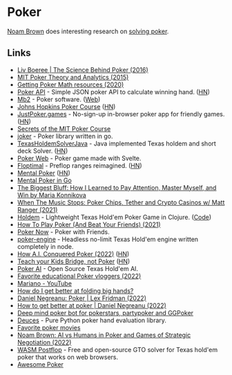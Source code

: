 # Poker

[Noam Brown](https://www.cs.cmu.edu/~noamb/) does interesting research on [solving poker](https://www.youtube.com/watch?v=2oHH4aClJQs).

## Links

- [Liv Boeree | The Science Behind Poker (2016)](https://www.youtube.com/watch?v=iw2PcomuYGU)
- [MIT Poker Theory and Analytics (2015)](https://ocw.mit.edu/courses/sloan-school-of-management/15-s50-poker-theory-and-analytics-january-iap-2015/)
- [Getting Poker Math resources (2020)](https://www.reddit.com/r/poker/comments/gjom23/poker_maths/)
- [Poker API](https://www.pokerapi.dev/) - Simple JSON poker API to calculate winning hand. ([HN](https://news.ycombinator.com/item?id=23741229))
- [Mb2](https://github.com/ctm/mb2-doc) - Poker software. ([Web](https://devctm.com/))
- [Johns Hopkins Poker Course](https://hopkinspokercourse.com/) ([HN](https://news.ycombinator.com/item?id=24744928))
- [JustPoker.games](https://justpoker.games/) - No-sign-up in-browser poker app for friendly games. ([HN](https://news.ycombinator.com/item?id=25083418))
- [Secrets of the MIT Poker Course](https://mentalfloss.atavist.com/secrets-of-the-mit-poker-course)
- [joker](https://github.com/notnil/joker) - Poker library written in go.
- [TexasHoldemSolverJava](https://github.com/bupticybee/TexasHoldemSolverJava) - Java implemented Texas holdem and short deck Solver. ([HN](https://news.ycombinator.com/item?id=26213367))
- [Poker Web](https://github.com/buhrmi/svelte-poker) - Poker game made with Svelte.
- [Floptimal](https://app.floptimal.com/) - Preflop ranges reimagined. ([HN](https://news.ycombinator.com/item?id=27361584))
- [Mental Poker](https://people.csail.mit.edu/rivest/pubs/SRA81.pdf) ([HN](https://news.ycombinator.com/item?id=27734693))
- [Mental Poker in Go](https://tpaschalis.github.io/mental-poker/)
- [The Biggest Bluff: How I Learned to Pay Attention, Master Myself, and Win by Maria Konnikova](https://www.goodreads.com/book/show/49814228-the-biggest-bluff)
- [When The Music Stops: Poker Chips, Tether and Crypto Casinos w/ Matt Ranger (2021)](https://podcasts.apple.com/us/podcast/when-the-music-stops/id1568272504?i=1000526842117)
- [Holdem](https://holdem.fun/#/) - Lightweight Texas Hold'em Poker Game in Clojure. ([Code](https://github.com/DogLooksGood/holdem?))
- [How To Play Poker (And Beat Your Friends) (2021)](https://www.coreyhaines.co/blog/poker)
- [Poker Now](https://www.pokernow.club/) - Poker with Friends.
- [poker-engine](https://github.com/chevtek/poker-engine) - Headless no-limit Texas Hold'em engine written completely in node.
- [How A.I. Conquered Poker (2022)](https://www.nytimes.com/2022/01/18/magazine/ai-technology-poker.html) ([HN](https://news.ycombinator.com/item?id=29983043))
- [Teach your Kids Bridge, not Poker](https://specbranch.com/posts/teach-bridge/) ([HN](https://news.ycombinator.com/item?id=31459044))
- [Poker AI](https://github.com/fedden/poker_ai) - Open Source Texas Hold'em AI.
- [Favorite educational Poker vloggers (2022)](https://www.reddit.com/r/poker/comments/wggf9c/who_is_your_guys_favorite_poker_vlogger_as_far_as/)
- [Mariano - YouTube](https://www.youtube.com/c/MarianoPoker/videos)
- [How do I get better at folding big hands?](https://www.reddit.com/r/poker/comments/wirr41/how_do_i_get_better_at_folding_big_hands/)
- [Daniel Negreanu: Poker | Lex Fridman (2022)](https://www.youtube.com/watch?v=rKnoNfajUgM)
- [How to get better at poker | Daniel Negreanu (2022)](https://www.youtube.com/watch?v=c7V0A4aG-4U)
- [Deep mind poker bot for pokerstars, partypoker and GGPoker](https://github.com/dickreuter/Poker)
- [Deuces](https://github.com/worldveil/deuces) - Pure Python poker hand evaluation library.
- [Favorite poker movies](https://www.reddit.com/r/poker/comments/yy0e0u/favorite_poker_movies/)
- [Noam Brown: AI vs Humans in Poker and Games of Strategic Negotiation (2022)](https://www.youtube.com/watch?v=2oHH4aClJQs)
- [WASM Postflop](https://github.com/b-inary/wasm-postflop) - Free and open-source GTO solver for Texas hold'em poker that works on web browsers.
- [Awesome Poker](https://github.com/apehex/awesome-poker)
